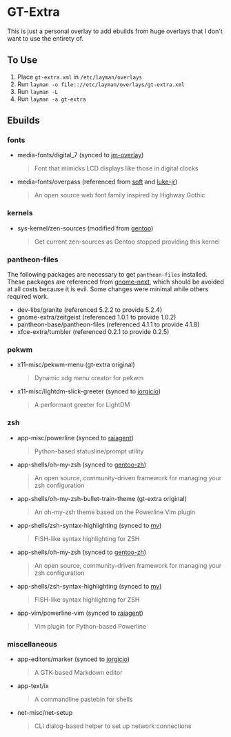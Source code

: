 GT-Extra
========

This is just a personal overlay to add ebuilds from huge overlays that I don't want to use the entirety of.

To Use
------

1. Place `gt-extra.xml` in `/etc/layman/overlays`
2. Run `layman -o file:://etc/layman/overlays/gt-extra.xml`
3. Run `layman -L`
4. Run `layman -a gt-extra`

Ebuilds
-------

### fonts

- media-fonts/digital_7 (synced to [jm-overlay](https://github.com/Jannis234/jm-overlay))
  > Font that mimicks LCD displays like those in digital clocks
- media-fonts/overpass (referenced from [soft](https://bitbucket.org/Soft/overlay) and [luke-jr](https://scm.dashjr.org/scmroot/git/portage-overlays/luke-jr))
  > An open source web font family inspired by Highway Gothic

### kernels

- sys-kernel/zen-sources (modified from [gentoo](https://cgit.gentoo.org/repo/gentoo.git/))
  > Get current zen-sources as Gentoo stopped providing this kernel

### pantheon-files

The following packages are necessary to get `pantheon-files` installed.
These packages are referenced from [gnome-next](https://github.com/Heather/gentoo-gnome),
which should be avoided at all costs because it is evil.
Some changes were minimal while others required work.

- dev-libs/granite (referenced 5.2.2 to provide 5.2.4)
- gnome-extra/zeitgeist (referenced 1.0.1 to provide 1.0.2)
- pantheon-base/pantheon-files (referenced 4.1.1 to provide 4.1.8)
- xfce-extra/tumbler (referenced 0.2.1 to provide 0.2.5)

### pekwm

- x11-misc/pekwm-menu (gt-extra original)
  > Dynamic xdg menu creator for pekwm
- x11-misc/lightdm-slick-greeter (synced to [jorgicio](https://github.com/jorgicio/jorgicio-gentoo-overlay))
  > A performant greeter for LightDM

### zsh

- app-misc/powerline (synced to [raiagent](https://github.com/leycec/raiagent))
  > Python-based statusline/prompt utility
- app-shells/oh-my-zsh (synced to [gentoo-zh](https://github.com/microcai/gentoo-zh))
  > An open source, community-driven framework for managing your zsh configuration
- app-shells/oh-my-zsh-bullet-train-theme (gt-extra original)
  > An oh-my-zsh theme based on the Powerline Vim plugin
- app-shells/zsh-syntax-highlighting (synced to [mv](https://cgit.gentoo.org/user/mv.git))
  > FISH-like syntax highlighting for ZSH
- app-shells/oh-my-zsh (synced to [gentoo-zh](https://github.com/microcai/gentoo-zh))
  > An open source, community-driven framework for managing your zsh configuration
- app-shells/zsh-syntax-highlighting (synced to [mv](https://cgit.gentoo.org/user/mv.git))
  > FISH-like syntax highlighting for ZSH
- app-vim/powerline-vim (synced to [raiagent](https://github.com/leycec/raiagent))
  > Vim plugin for Python-based Powerline

### miscellaneous

- app-editors/marker (synced to [jorgicio](https://github.com/jorgicio/jorgicio-gentoo-overlay))
  > A GTK-based Markdown editor
- app-text/ix
  > A commandline pastebin for shells
- net-misc/net-setup
  > CLI dialog-based helper to set up network connections
